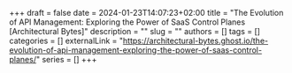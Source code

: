 +++ 
draft = false
date = 2024-01-23T14:07:23+02:00
title = "The Evolution of API Management: Exploring the Power of SaaS Control Planes [Architectural Bytes]"
description = ""
slug = ""
authors = []
tags = []
categories = []
externalLink = "https://architectural-bytes.ghost.io/the-evolution-of-api-management-exploring-the-power-of-saas-control-planes/"
series = []
+++
